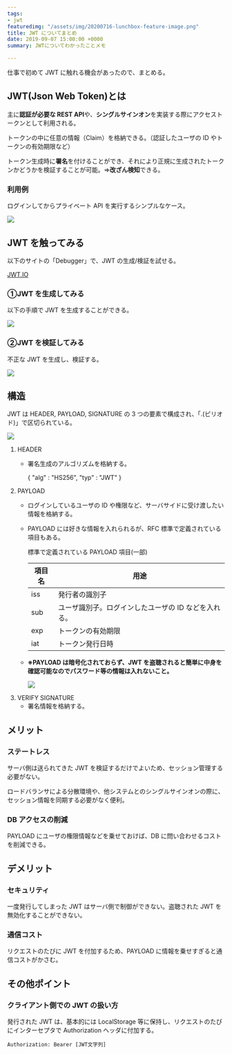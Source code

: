 ```yaml
---
tags:
- jwt
featuredimg: "/assets/img/20200716-lunchbox-feature-image.png"
title: JWT についてまとめ
date: 2019-09-07 15:00:00 +0000
summary: JWTについてわかったことメモ

---
```

仕事で初めて JWT に触れる機会があったので、まとめる。

## JWT(Json Web Token)とは

主に**認証が必要な REST API**や、**シングルサインオン**を実装する際にアクセストークンとして利用される。

トークンの中に任意の情報（Claim）を格納できる。（認証したユーザの ID やトークンの有効期限など）

トークン生成時に**署名**を付けることができ、それにより正規に生成されたトークンかどうかを検証することが可能。⇒**改ざん検知**できる。

### 利用例

ログインしてからプライベート API を実行するシンプルなケース。

![](/assets/img/jwt-introduction-1-97138c8a-beae-4774-ac49-d038425739e5.png)

## JWT を触ってみる

以下のサイトの「Debugger」で、JWT の生成/検証を試せる。

[JWT.IO](https://jwt.io)

### ①JWT を生成してみる

以下の手順で JWT を生成することができる。

![](/assets/img/jwt-introduction-2-585aa0e0-8479-4f5e-8724-27756f782341.png)

### ②JWT を検証してみる

不正な JWT を生成し、検証する。

![](/assets/img/jwt-introduction-3-91af68e8-f0fd-414f-81c8-94bf85d1525c.png)

## 構造

JWT は HEADER, PAYLOAD, SIGNATURE の 3 つの要素で構成され、「.(ピリオド)」で区切られている。

![](/assets/img/jwt-introduction-4-6d8dce6d-e682-414b-9330-d5d074cd301e.png)

1. HEADER
   * 署名生成のアルゴリズムを格納する。

     {
     "alg" : "HS256",
     "typ" : "JWT"
     }
2. PAYLOAD
   * ログインしているユーザの ID や権限など、サーバサイドに受け渡したい情報を格納する。
   * PAYLOAD には好きな情報を入れられるが、RFC 標準で定義されている項目もある。

     標準で定義されている PAYLOAD 項目(一部)

     | 項目名 | 用途 |
     | --- | --- |
     | iss | 発行者の識別子 |
     | sub | ユーザ識別子。ログインしたユーザの ID などを入れる。 |
     | exp | トークンの有効期限 |
     | iat | トークン発行日時 |
   * **※PAYLOAD は暗号化されておらず、JWT を盗聴されると簡単に中身を確認可能なのでパスワード等の情報は入れないこと。**

     ![](/assets/img/jwt-introduction-4-79083ea9-7059-426a-81c4-2976ea7f9742.png)
3. VERIFY SIGNATURE
   * 署名情報を格納する。

## メリット

### ステートレス

サーバ側は送られてきた JWT を検証するだけでよいため、セッション管理する必要がない。

ロードバランサによる分散環境や、他システムとのシングルサインオンの際に、セッション情報を同期する必要がなく便利。

### DB アクセスの削減

PAYLOAD にユーザの権限情報などを乗せておけば、DB に問い合わせるコストを削減できる。

## デメリット

### セキュリティ

一度発行してしまった JWT はサーバ側で制御ができない。盗聴された JWT を無効化することができない。

### 通信コスト

リクエストのたびに JWT を付加するため、PAYLOAD に情報を乗せすぎると通信コストがかさむ。

## その他ポイント

### クライアント側での JWT の扱い方

発行された JWT は、基本的には LocalStorage 等に保持し、リクエストのたびにインターセプタで Authorization ヘッダに付加する。

`Authorization: Bearer [JWT文字列]`